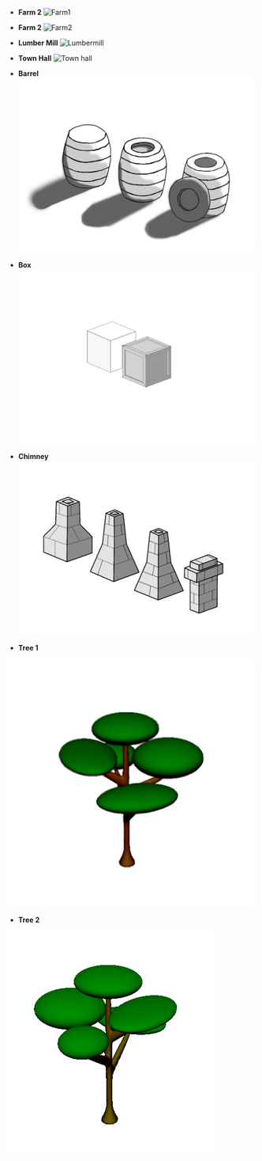 - **Farm 2**
![Farm1]()

- **Farm 2**
![Farm2]()

- **Lumber Mill**
![Lumbermill]()

- **Town Hall**
![Town hall]()

- **Barrel**
![Barrel](https://github.com/RobertFont/AlphaProject/blob/master/ConceptArt/ConceptPropBarrel01.png)

- **Box**
![Box](https://github.com/RobertFont/AlphaProject/blob/master/ConceptArt/ConceptPropBox1.png)

- **Chimney**
![Chimney](https://github.com/RobertFont/AlphaProject/blob/master/ConceptArt/ConceptPropChimney1.png)


- **Tree 1**

![Tree1](https://github.com/RobertFont/AlphaProject/blob/master/ConceptArt/ConceptTree01.png)


- **Tree 2**

![Tree2](https://github.com/RobertFont/AlphaProject/blob/master/ConceptArt/ConceptTree02.PNG)
